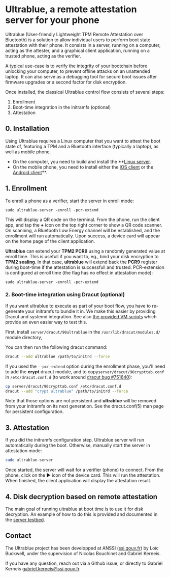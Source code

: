 # Ultrablue, a remote attestation server for your phone

Ultrablue (User-friendly Lightweight TPM Remote Attestation over Bluetooth) is
a solution to allow individual users to perform boot state attestation with
their phone.
It consists in a server, running on a computer, acting as the attester, and a
graphical client application, running on a trusted phone, acting as the
verifier.

A typical use-case is to verify the integrity of your bootchain before
unlocking your computer, to prevent offline attacks on an unattended laptop. It
can also serve as a debugging tool for secure boot issues after firmware
upgrades or a second factor for disk encryption.

Once installed, the classical Ultrablue control flow consists of several steps:

1. Enrollment
2. Boot-time integration in the initramfs (optional)
3. Attestation

## 0. Installation

Using Ultrablue requires a Linux computer that you want to attest the boot state of,
featuring a TPM and a Bluetooth interface (typically a laptop), as well as mobile phone.

* On the computer, you need to build and install the **[Linux server](server).
* On the mobile phone, you need to install either the [IOS client](clients/ios)
  or the [Android client](clients/Android)**.


## 1. Enrollment

To enroll a phone as a verifier, start the server in enroll mode:

```
sudo ultrablue-server -enroll -pcr-extend
```

This will display a QR code on the terminal. From the phone, run the client
app, and tap the **+** icon on the top right corner to show a QR code scanner.
On scanning, a Bluetooth Low Energy channel will be established, and the
enrollment will run automatically. Upon success, a device card will appear on
the home page of the client application.

**Ultrablue** can extend your **TPM2 PCR9** using a randomly generated value at
enroll time. This is usefull if you want to, eg., bind your disk encryption to
**TPM2 sealing**. In that case, **ultrablue** will extend back the **PCR9**
register during boot-time if the attestation is successfull and trusted.
PCR-extension is configured at enroll time (the flag has no effect in
attestation mode):

```
sudo ultrablue-server -enroll -pcr-extend
```

### 2. Boot-time integration using Dracut (optional)

If you want ultrablue to execute as part of your boot flow, you have to
re-generate your initramfs to bundle it in. We make this easier by providing
Dracut and systemd integration. See also [the provided VM
scripts](server/testbed) which provide an even easier way to test this.

First, install `server/dracut/90ultrablue` in the `/usr/lib/dracut/modules.d/` module directory,

You can then run the following dracut command:

```bash
dracut --add ultrablue /path/to/initrd --force
```

If you used the `--pcr-extend` option during the enrollment phase, you'll need
to add the **crypt** dracut module, and to copy`server/dracut/90crypttab.conf` in `/etc/dracut.conf.d` (to work around [dracut bug #751640](https://bugzilla.redhat.com/show_bug.cgi?id=751640#c18)):

```bash
cp server/dracut/90crypttab.conf /etc/dracut.conf.d
dracut --add "crypt ultrablue" /path/to/initrd --force
```

Note that those options are not persistent and **ultrablue** will be removed
from your initramfs on its next generation. See the dracut.conf(5) man page for
persistent configuration.

## 3. Attestation

If you did the initramfs configuration step, Ultrablue server will run
automatically during the boot. Otherwise, manually start the server in
attestation mode:
```bash
sudo ultrablue-server
```

Once started, the server will wait for a verifier (phone) to connect. From the
phone, click on the **▶️** icon of the device card. This will run the
attestation. When finished, the client application will display the attestation
result.

## 4. Disk decryption based on remote attestation

The main goal of running ultrablue at boot time is to use it for disk decryption.
An example of how to do this is provided and documented in the [server
testbed](server/testbed).

## Contact

The Ultrablue project has been developped at ANSSI
([ssi.gouv.fr](http://ssi.gouv.fr)) by Loïc Buckwell, under the supervision of
Nicolas Bouchinet and Gabriel Kerneis.

If you have any question, reach out via a Github issue, or directly to Gabriel
Kerneis <gabriel.kerneis@ssi.gouv.fr>.
